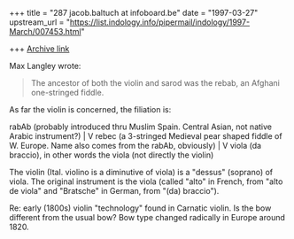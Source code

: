 +++
title = "287 jacob.baltuch at infoboard.be"
date = "1997-03-27"
upstream_url = "https://list.indology.info/pipermail/indology/1997-March/007453.html"

+++
[Archive link](https://list.indology.info/pipermail/indology/1997-March/007453.html)

Max Langley wrote:

>The ancestor of both the violin and sarod was the
>rebab, an Afghani one-stringed fiddle.

As far the violin is concerned, the filiation is:

rabAb (probably introduced thru Muslim Spain. Central Asian, not native
       Arabic instrument?)
  |
  V
rebec (a 3-stringed Medieval pear shaped fiddle of W. Europe. Name also
       comes from the rabAb, obviously)
  |
  V
viola (da braccio), in other words the viola (not directly the violin)

The violin (Ital. violino is a diminutive of viola) is a "dessus" (soprano)
of viola. The original instrument is the viola (called "alto" in French,
from "alto de viola" and "Bratsche" in German, from "(da) braccio").

Re: early (1800s) violin "technology" found in Carnatic violin. Is the
bow different from the usual bow? Bow type changed radically in Europe
around 1820.












